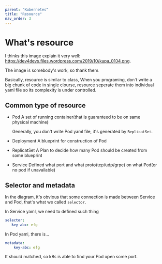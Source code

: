 ```yaml
---
parent: "Kubernetes"
title: "Resource"
nav_order: 3
---
```


# What's resource
 
I thinks this image explain it very well: https://dev4devs.files.wordpress.com/2019/10/kupa_0104.png.

The image is somebody's work, so thank them.

Basically, resource is similar to class, When you programing, don't write a big chunk of code in single clourse,
resource seperate them into individual yaml file so its complexity is under controlled.

## Common type of resource

- Pod
  A set of running container(that is guaranteed to be on same physical machine)

  Generally, you don't write Pod yaml file, it's generated by `ReplicatSet`.

- Deployment
  A blueprint for construction of Pod

- ReplicatSet
  A Plan to decide how many Pod should be created from some blueprint

- Service
  Defined what port and what proto(tcp/udp/grpc) on what Pod(or no pod if unavailable)

## Selector and metadata

In the diagram, it's obvious that some connection is made between Service and Pod, that's what we called `selector`.

In Service yaml, we need to defined such thing
```yaml
selector:
   key-abc: efg
```

In Pod yaml, there is...
```yaml
metadata:
    key-abc: efg
```

It should matched, so k8s is able to find your Pod open some port.